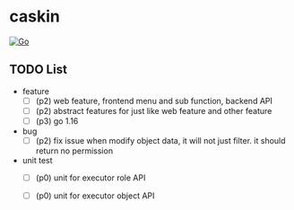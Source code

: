 # caskin

[![Go](https://github.com/AWaterColorPen/caskin/actions/workflows/go.yml/badge.svg?branch=main)](https://github.com/AWaterColorPen/caskin/actions/workflows/go.yml)


## TODO List

- feature
  - [ ] (p2) web feature, frontend menu and sub function, backend API
  - [ ] (p2) abstract features for just like web feature and other feature
  - [ ] (p3) go 1.16
- bug
  - [ ] (p2) fix issue when modify object data, it will not just filter. it should return no permission 
- unit test
  - [ ] (p0) unit for executor role API
  - [ ] (p0) unit for executor object API
  